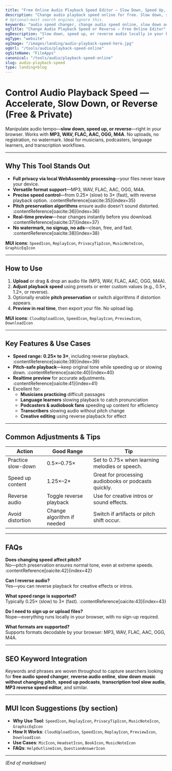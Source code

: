 ```yaml
---
title: "Free Online Audio Playback Speed Editor – Slow Down, Speed Up, or Reverse Audio (No Signup)"
description: "Change audio playback speed online for free. Slow down, speed up, or reverse MP3, WAV, FLAC, AAC & more. No signup, no watermark, in-browser private processing."
# Optional—most search engines ignore this.
keywords: "audio speed changer, change audio speed online, slow down audio, speed up audio, reverse audio online, mp3 speed editor, wav tempo changer, private speed tool, browser-based audio speed changer"
ogTitle: "Change Audio Playback Speed or Reverse – Free Online Editor"
ogDescription: "Slow down, speed up, or reverse audio locally in your browser. No signup, watermark-free, supports MP3/WAV/FLAC/AAC."
ogType: "website"
ogImage: "/images/landing/audio-playback-speed-hero.jpg"
ogUrl: "/tools/audio/playback-speed-online"
ogSiteName: "FileApps"
canonical: "/tools/audio/playback-speed-online"
slug: audio-playback-speed
type: landing+blog
---
```


# Control Audio Playback Speed — Accelerate, Slow Down, or Reverse (Free & Private)

Manipulate audio tempo—**slow down, speed up, or reverse**—right in your browser. Works with **MP3, WAV, FLAC, AAC, OGG, M4A**. No uploads, no registration, no watermark. Ideal for musicians, podcasters, language learners, and transcription workflows.

---

## Why This Tool Stands Out

- **Full privacy via local WebAssembly processing**—your files never leave your device.  
- **Versatile format support**—MP3, WAV, FLAC, AAC, OGG, M4A.  
- **Precise speed control**—from 0.25× (slow) to 3× (fast), with reverse playback option. :contentReference[oaicite:35]{index=35}  
- **Pitch preservation algorithms** ensure audio doesn't sound distorted. :contentReference[oaicite:36]{index=36}  
- **Real-time preview**—hear changes instantly before you download. :contentReference[oaicite:37]{index=37}  
- **No watermark, no signup, no ads**—clean, free, and fast. :contentReference[oaicite:38]{index=38}

**MUI icons**: `SpeedIcon`, `ReplayIcon`, `PrivacyTipIcon`, `MusicNoteIcon`, `GraphicEqIcon`

---

## How to Use

1. **Upload** or drag & drop an audio file (MP3, WAV, FLAC, AAC, OGG, M4A).  
2. **Adjust playback speed** using presets or enter custom values (e.g., 0.5×, 1.2×, or reverse).  
3. Optionally enable **pitch preservation** or switch algorithms if distortion appears.  
4. **Preview in real time**, then export your file. No upload lag.

**MUI icons**: `CloudUploadIcon`, `SpeedIcon`, `ReplayIcon`, `PreviewIcon`, `DownloadIcon`

---

## Key Features & Use Cases

- **Speed range: 0.25× to 3×**, including reverse playback. :contentReference[oaicite:39]{index=39}  
- **Pitch-safe playback**—keep original tone while speeding up or slowing down. :contentReference[oaicite:40]{index=40}  
- **Realtime preview** for accurate adjustments. :contentReference[oaicite:41]{index=41}  
- Excellent for:
  - **Musicians practicing** difficult passages  
  - **Language learners** slowing playback to catch pronunciation  
  - **Podcasters & audiobook fans** speeding up content for efficiency  
  - **Transcribers** slowing audio without pitch change  
  - **Creative editing** using reverse playback for effect

---

## Common Adjustments & Tips

| Action                  | Good Range              | Tip |
|------------------------|-------------------------|-----|
| Practice slow-down      | 0.5×–0.75×               | Set to 0.75× when learning melodies or speech. |
| Speed up content       | 1.25×–2×                 | Great for processing audiobooks or podcasts quickly. |
| Reverse audio          | Toggle reverse playback | Use for creative intros or sound effects. |
| Avoid distortion       | Change algorithm if needed | Switch if artifacts or pitch shift occur. |

---

## FAQs

**Does changing speed affect pitch?**  
No—pitch preservation ensures normal tone, even at extreme speeds. :contentReference[oaicite:42]{index=42}

**Can I reverse audio?**  
Yes—you can reverse playback for creative effects or intros.

**What speed range is supported?**  
Typically 0.25× (slow) to 3× (fast). :contentReference[oaicite:43]{index=43}

**Do I need to sign up or upload files?**  
Nope—everything runs locally in your browser, with no sign-up required.

**What formats are supported?**  
Supports formats decodable by your browser: MP3, WAV, FLAC, AAC, OGG, M4A.

---

## SEO Keyword Integration

Keywords and phrases are woven throughout to capture searchers looking for **free audio speed changer**, **reverse audio online**, **slow down music without changing pitch**, **speed up podcasts**, **transcription tool slow audio**, **MP3 reverse speed editor**, and similar.

---

## MUI Icon Suggestions (by section)

- **Why Use Tool**: `SpeedIcon`, `ReplayIcon`, `PrivacyTipIcon`, `MusicNoteIcon`, `GraphicEqIcon`  
- **How It Works**: `CloudUploadIcon`, `SpeedIcon`, `ReplayIcon`, `PreviewIcon`, `DownloadIcon`  
- **Use Cases**: `MicIcon`, `HeadsetIcon`, `BookIcon`, `MusicNoteIcon`  
- **FAQs**: `HelpOutlineIcon`, `QuestionAnswerIcon`

---

*(End of markdown)*
